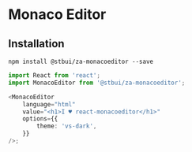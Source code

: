 # Monaco Editor

## Installation

```
npm install @stbui/za-monacoeditor --save
```

```ts
import React from 'react';
import MonacoEditor from '@stbui/za-monacoeditor';

<MonacoEditor
    language="html"
    value="<h1>I ♥ react-monacoeditor</h1>"
    options={{
        theme: 'vs-dark',
    }}
/>;
```
